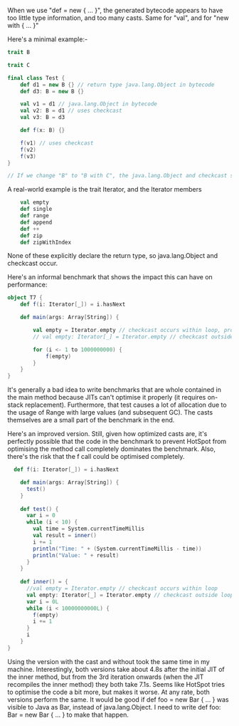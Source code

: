 When we use "def <name> = new <traitName> { ... }",
the generated bytecode appears to have too little type information, and too many casts. Same for "val", and for "new <trait1> with <trait2> { ... }"

Here's a minimal example:-
```scala
trait B

trait C

final class Test {
    def d1 = new B {} // return type java.lang.Object in bytecode
    def d3: B = new B {}

    val v1 = d1 // java.lang.Object in bytecode
    val v2: B = d1 // uses checkcast
    val v3: B = d3

    def f(x: B) {}

    f(v1) // uses checkcast
    f(v2)
    f(v3)
}

// If we change "B" to "B with C", the java.lang.Object and checkcast still occur
```

A real-world example is the trait Iterator, and the Iterator members
```scala
    val empty
    def single
    def range
    def append
    def ++
    def zip
    def zipWithIndex
```

None of these explicitly declare the return type, so java.lang.Object and checkcast occur.



Here's an informal benchmark that shows the impact this can have on performance:
```scala
object T7 {
    def f(i: Iterator[_]) = i.hasNext

    def main(args: Array[String]) {

        val empty = Iterator.empty // checkcast occurs within loop, program takes 26s
        // val empty: Iterator[_] = Iterator.empty // checkcast outside loop, program takes 22s

        for (i <- 1 to 1000000000) {
            f(empty)
        }
    }
}
```
It's generally a bad idea to write benchmarks that are whole contained in the main method because JITs can't optimise it properly (it requires on-stack replacement). Furthermore, that test causes a lot of allocation due to the usage of Range with large values (and subsequent GC). The casts themselves are a small part of the benchmark in the end.

Here's an improved version. Still, given how optimized casts are, it's perfectly possible that the code in the benchmark to prevent HotSpot from optimising the method call completely dominates the benchmark. Also, there's the risk that the f call could be optimised completely.

```scala
  def f(i: Iterator[_]) = i.hasNext

    def main(args: Array[String]) {
      test()
    }
    
    def test() {
      var i = 0
      while (i < 10) {
        val time = System.currentTimeMillis
        val result = inner()
        i += 1
        println("Time: " + (System.currentTimeMillis - time))
        println("Value: " + result)
      }
    }
    
    def inner() = {
      //val empty = Iterator.empty // checkcast occurs within loop
      val empty: Iterator[_] = Iterator.empty // checkcast outside loop
      var i = 0L
      while (i < 10000000000L) {
        f(empty)
        i += 1
      }
      i
    }
}
```

Using the version with the cast and without took the same time in my machine. Interestingly, both versions take about 4.8s after the initial JIT of the inner method, but from the 3rd iteration onwards (when the JIT recompiles the inner method) they both take 7.1s. Seems like HotSpot tries to optimise the code a bit more, but makes it worse. At any rate, both versions perform the same.
It would be good if def foo = new Bar { ... } was visible to Java as Bar, instead of java.lang.Object.  I need to write def foo: Bar = new Bar { ... } to make that happen.
